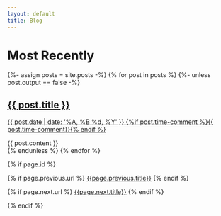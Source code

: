 ```yaml
---
layout: default
title: Blog
---
```

<h1>Most Recently</h1>

<div class="listing">
  {%- assign posts = site.posts -%}
  {% for post in posts %}
  {%- unless post.output == false -%}
  <post>
  <post-header class="entry-header">
  <h2 class="entry-title"><a href="{{ post.url | prepend: site.baseurl }}">{{ post.title }}</a></h2>
  <p class="published" datetime="{{ post.date }}" pubdate=""><a href="{{ post.url | prepend: site.baseurl }}">{{ post.date | date: '%A, %B %d, %Y' }} {%if post.time-comment %}{{ post.time-comment}}{% endif %}</a></p>
  </post-header>
  <div class="entry-content"> {{ post.content }} </div>
  </post>
  {% endunless %}
  {% endfor %}
</div>

<!-- If this is a post, show previous/next post links -->
{% if page.id %}

{% if page.previous.url %}
<a href="{{page.previous.url}}">{{page.previous.title}}</a>
{% endif %}

{% if page.next.url %}
<a class="button is-link ellipsis" title="{{page.previous.title}}" href="{{page.next.url}}">{{page.next.title}}</a>
{% endif %}

{% endif %}
